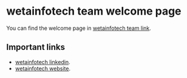 # wetainfotech team welcome page
You can find the welcome page in [wetainfotech team link](https://wetainfotech-team.github.io/).

## Important links
- [wetainfotech linkedin](http://wetainfotech.com/).
- [wetainfotech website](https://www.linkedin.com/company/wetainfotech-ltd).
